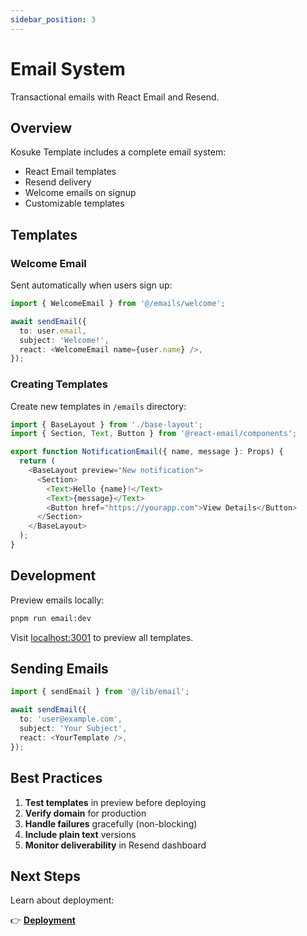 ```yaml
---
sidebar_position: 3
---
```


# Email System

Transactional emails with React Email and Resend.

## Overview

Kosuke Template includes a complete email system:

- React Email templates
- Resend delivery
- Welcome emails on signup
- Customizable templates

## Templates

### Welcome Email

Sent automatically when users sign up:

```typescript
import { WelcomeEmail } from '@/emails/welcome';

await sendEmail({
  to: user.email,
  subject: 'Welcome!',
  react: <WelcomeEmail name={user.name} />,
});
```

### Creating Templates

Create new templates in `/emails` directory:

```typescript
import { BaseLayout } from './base-layout';
import { Section, Text, Button } from '@react-email/components';

export function NotificationEmail({ name, message }: Props) {
  return (
    <BaseLayout preview="New notification">
      <Section>
        <Text>Hello {name}!</Text>
        <Text>{message}</Text>
        <Button href="https://yourapp.com">View Details</Button>
      </Section>
    </BaseLayout>
  );
}
```

## Development

Preview emails locally:

```bash
pnpm run email:dev
```

Visit [localhost:3001](http://localhost:3001) to preview all templates.

## Sending Emails

```typescript
import { sendEmail } from '@/lib/email';

await sendEmail({
  to: 'user@example.com',
  subject: 'Your Subject',
  react: <YourTemplate />,
});
```

## Best Practices

1. **Test templates** in preview before deploying
2. **Verify domain** for production
3. **Handle failures** gracefully (non-blocking)
4. **Include plain text** versions
5. **Monitor deliverability** in Resend dashboard

## Next Steps

Learn about deployment:

👉 **[Deployment](../deployment/vercel-deployment)**
